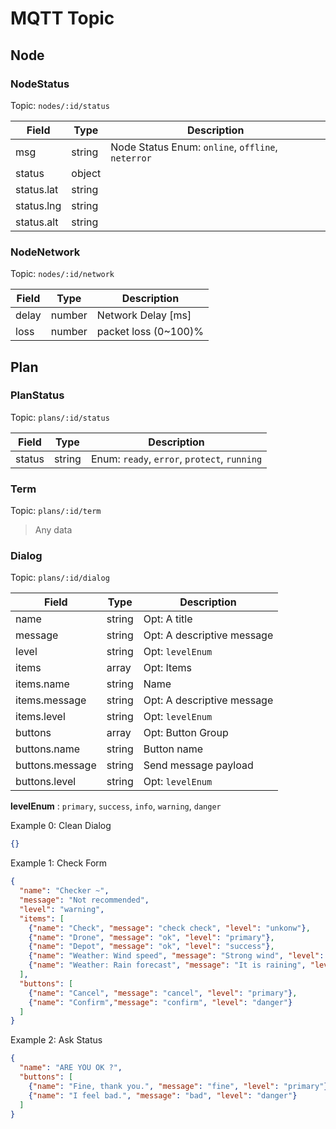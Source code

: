 # MQTT Topic

## Node

### NodeStatus

Topic: `nodes/:id/status`

Field           | Type   | Description
--------------- | ------ | -----------
msg             | string | Node Status Enum: `online`, `offline`, `neterror`
status          | object |
status.lat      | string |
status.lng      | string |
status.alt      | string |

### NodeNetwork

Topic: `nodes/:id/network`

Field           | Type   | Description
--------------- | ------ | -----------
delay           | number | Network Delay [ms]
loss            | number | packet loss (0~100)%

## Plan

### PlanStatus

Topic: `plans/:id/status`

Field           | Type   | Description
--------------- | ------ | -----------
status          | string | Enum: `ready`, `error`, `protect`, `running`

### Term

Topic: `plans/:id/term`

> Any data

### Dialog

Topic: `plans/:id/dialog`

Field           | Type   | Description
--------------- | ------ | -----------
name            | string | Opt: A title
message         | string | Opt: A descriptive message
level           | string | Opt: `levelEnum`
items           | array  | Opt: Items
items.name      | string | Name
items.message   | string | Opt: A descriptive message
items.level     | string | Opt: `levelEnum`
buttons         | array  | Opt: Button Group
buttons.name    | string | Button name
buttons.message | string | Send message payload
buttons.level   | string | Opt: `levelEnum`

**levelEnum** : `primary`, `success`, `info`, `warning`, `danger`

Example 0: Clean Dialog

```json
{}
```

Example 1: Check Form

```json
{
  "name": "Checker ~",
  "message": "Not recommended",
  "level": "warning",
  "items": [
    {"name": "Check", "message": "check check", "level": "unkonw"},
    {"name": "Drone", "message": "ok", "level": "primary"},
    {"name": "Depot", "message": "ok", "level": "success"},
    {"name": "Weather: Wind speed", "message": "Strong wind", "level": "warning"},
    {"name": "Weather: Rain forecast", "message": "It is raining", "level": "danger"}
  ],
  "buttons": [
    {"name": "Cancel", "message": "cancel", "level": "primary"},
    {"name": "Confirm","message": "confirm", "level": "danger"}
  ]
}
```

Example 2: Ask Status

```json
{
  "name": "ARE YOU OK ?",
  "buttons": [
    {"name": "Fine, thank you.", "message": "fine", "level": "primary"},
    {"name": "I feel bad.", "message": "bad", "level": "danger"}
  ]
}
```

